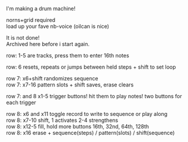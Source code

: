 I'm making a drum machine!

norns+grid required  
load up your fave nb-voice (oilcan is nice)  

It is not done!  
Archived here before i start again.

row: 1-5 are tracks, press them to enter 16th notes

row: 6 resets, repeats or jumps between held steps + shift to set loop

row 7: x6+shift randomizes sequence  
row 7: x7-16 pattern slots + shift saves, erase clears

row 7: and 8 x1-5 trigger buttons! hit them to play notes! two buttons for each trigger

row 8: x6 and x11 toggle record to write to sequence or play along  
row 8: x7-10 shift, 1 activates 2-4 strengthens  
row 8: x12-5 fill, hold more buttons 16th, 32nd, 64th, 128th  
row 8: x16 erase + sequence(steps) / pattern(slots) / shift(sequence)  
